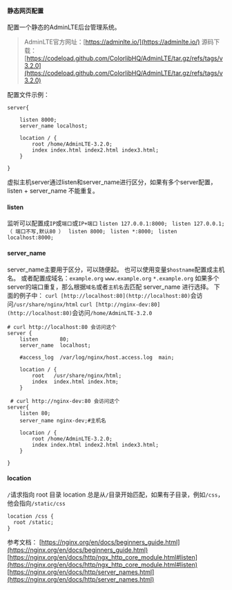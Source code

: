 #### 静态网页配置

配置一个静态的AdminLTE后台管理系统。

> AdminLTE官方网址：[https://adminlte.io/](https://adminlte.io/)
> 源码下载：[https://codeload.github.com/ColorlibHQ/AdminLTE/tar.gz/refs/tags/v3.2.0](https://codeload.github.com/ColorlibHQ/AdminLTE/tar.gz/refs/tags/v3.2.0)

配置文件示例：

```nginx
server{
  
    listen 8000;
    server_name localhost;
    
    location / {
        root /home/AdminLTE-3.2.0;
        index index.html index2.html index3.html;
    }
  
}
```

虚拟主机server通过listen和server_name进行区分，如果有多个server配置，listen + server_name 不能重复。

#### listen

监听可以配置成`IP`或`端口`或`IP+端口`
`listen 127.0.0.1:8000; `
`listen 127.0.0.1;（ 端口不写,默认80 ） `
`listen 8000; `
`listen *:8000; `
`listen localhost:8000;`

#### server_name

server_name主要用于区分，可以随便起。
也可以使用变量`$hostname`配置成主机名。
或者配置成域名：`example.org` `www.example.org` `*.example.org`
如果多个server的端口重复，那么根据`域名`或者`主机名`去匹配 server_name 进行选择。
下面的例子中：
`curl [http://localhost:80](http://localhost:80)`会访问`/usr/share/nginx/html`
`curl [http://nginx-dev:80](http://localhost:80)`会访问`/home/AdminLTE-3.2.0`

```nginx
# curl http://localhost:80 会访问这个
server {
    listen       80;
    server_name  localhost;

    #access_log  /var/log/nginx/host.access.log  main;

    location / {
        root   /usr/share/nginx/html;
        index  index.html index.htm;
    }

 # curl http://nginx-dev:80 会访问这个
server{
    listen 80;
    server_name nginx-dev;#主机名
    
    location / {
        root /home/AdminLTE-3.2.0;
        index index.html index2.html index3.html;
    }
  
}
```

#### location

`/`请求指向 root 目录
location 总是从`/`目录开始匹配，如果有子目录，例如`/css`，他会指向`/static/css`

```nginx
location /css {
  root /static;
}
```

参考文档：
[https://nginx.org/en/docs/beginners_guide.html](https://nginx.org/en/docs/beginners_guide.html)<br/>
[https://nginx.org/en/docs/http/ngx_http_core_module.html#listen](https://nginx.org/en/docs/http/ngx_http_core_module.html#listen)<br/>
[https://nginx.org/en/docs/http/server_names.html](https://nginx.org/en/docs/http/server_names.html)<br/>

